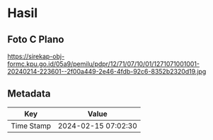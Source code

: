# Hasil

## Foto C Plano

https://sirekap-obj-formc.kpu.go.id/05a9/pemilu/pdpr/12/71/07/10/01/1271071001001-20240214-223601--2f00a449-2e46-4fdb-92c6-8352b2320d19.jpg


## Metadata

| Key        | Value               |
| ---------- | ------------------- |
| Time Stamp | 2024-02-15 07:02:30 |



